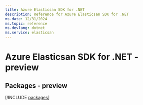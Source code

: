```yaml
---
title: Azure Elasticsan SDK for .NET
description: Reference for Azure Elasticsan SDK for .NET
ms.date: 12/31/2024
ms.topic: reference
ms.devlang: dotnet
ms.service: elasticsan
---
```

# Azure Elasticsan SDK for .NET - preview
## Packages - preview
[!INCLUDE [packages](elasticsan-index.md)]